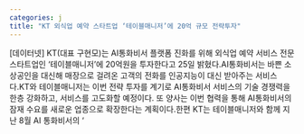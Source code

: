 ```yaml
---
categories: j
title: "KT 외식업 예약 스타트업 ‘테이블매니저’에 20억 규모 전략투자"
---
```

[데이터넷] KT(대표 구현모)는 AI통화비서 플랫폼 진화를 위해 외식업 예약 서비스 전문 스타트업인 ‘테이블매니저’에 20억원을 투자한다고 25일 밝혔다.AI통화비서는 바쁜 소상공인을 대신해 매장으로 걸려온 고객의 전화를 인공지능이 대신 받아주는 서비스다.KT와 테이블매니저는 이번 전략 투자를 계기로 AI통화비서 서비스의 기술 경쟁력을 한층 강화하고, 서비스를 고도화할 예정이다. 또 양사는 이번 협력을 통해 AI통화비서의 잠재 수요를 새로운 업종으로 확장한다는 계획이다.한편 KT는 테이블매니저와 함께 지난 8월 AI 통화비서의 ‘